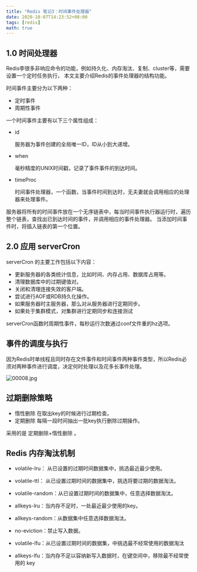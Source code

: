 ```yaml
---
title: "Redis 笔记3：时间事件处理器"
date: 2020-10-07T14:23:52+08:00
tags: [redis]
math: true
---
```

<!--more-->

## 1.0 时间处理器
Redis李很多非响应命令的功能，例如持久化、内存淘汰、复制、cluster等，需要设置一个定时任务执行，
本文主要介绍Redis的事件处理器的结构功能。

时间事件主要分为以下两种：
- 定时事件
- 周期性事件

一个时间事件主要有以下三个属性组成：

- id
  
  服务器为事件创建的全局唯一ID，ID从小到大递增。
- when
  
  毫秒精度的UNIX时间戳，记录了事件事件的到达时间。
- timeProc

  时间事件处理器，一个函数，当事件时间到达时，无夫妻就会调用相应的处理器来处理事件。

服务器将所有的时间事件放在一个无序链表中，每当时间事件执行器运行时，遍历整个链表，查找出已到达时间的事件，并调用相应的事件处理器。
当添加时间事件时，将插入链表的第一个位置。


## 2.0 应用 serverCron

serverCron 的主要工作包括以下内容：

- 更新服务器的各类统计信息，比如时间、内存占用、数据库占用等。
- 清理数据库中的过期键值对。
- 关闭和清理连接失效的客户端。
- 尝试进行AOF或RDB持久化操作。
- 如果服务器时主服务器，那么对从服务器进行定期同步。
- 如果处于集群模式，对集群进行定期同步和连接测试

serverCron函数时周期性事件，每秒运行次数通过conf文件重的hz选项。

## 事件的调度与执行
因为Redis时单线程且同时存在文件事件和时间事件两种事件类型，所以Redis必须对两种事件进行调度，决定何时处理以及花多长事件处理。

![00008.jpg](https://i.loli.net/2021/05/26/cRDLjC23aZoGrYu.jpg)

## 过期删除策略

- 惰性删除 在取出key的时候进行过期检查。
- 定期删除 每隔一段时间抽出一批key执行删除过期操作。

采用的是 定期删除+惰性删除 。


## Redis 内存淘汰机制
- volatile-lru： 从已设置的过期时间数据集中，挑选最近最少使用。
- volatile-ttl： 从已设置过期时间的数据集中，挑选将要过期的数据淘汰。
- volatile-random：从已设置过期时间的数据集中，任意选择数据淘汰。
- allkeys-lru：当内存不足时，一处最近最少使用的key。
- allkeys-random：从数据集中任意选择数据淘汰。
- no-eviction：禁止写入数据。

- volatile-lfu：从已设置过期时间的数据集，中挑选最不经常使用的数据淘汰
- allkeys-lfu：当内存不足以容纳新写入数据时，在键空间中，移除最不经常使用的 key
